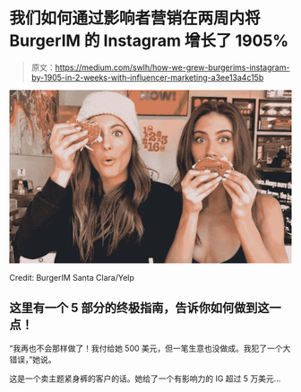 # 我们如何通过影响者营销在两周内将 BurgerIM 的 Instagram 增长了 1905%

> 原文：<https://medium.com/swlh/how-we-grew-burgerims-instagram-by-1905-in-2-weeks-with-influencer-marketing-a3ee13a4c15b>

![](img/7f772186b59987645f811572a962d1a8.png)

Credit: BurgerIM Santa Clara/Yelp

## 这里有一个 5 部分的终极指南，告诉你如何做到这一点！

“我再也不会那样做了！我付给她 500 美元，但一笔生意也没做成。我犯了一个大错误，”她说。

这是一个卖主题紧身裤的客户的话。她给了一个有影响力的 IG 超过 5 万美元…